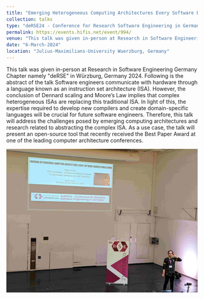 ```yaml
---
title: "Emerging Heterogeneous Computing Architectures Every Software Engineer Should Know (Compilers and DSLs)"
collection: talks
type: "deRSE24 - Conference for Research Software Engineering in Germany 2024"
permalink: https://events.hifis.net/event/994/
venue: "This talk was given in-person at Research in Software Engineering Germany Chapter namely deRSE in Wuerzburg, Germany, on 6th March 2024"
date: "6-March-2024"
location: "Julius-Maximilians-University Wuerzburg, Germany"
---
```


This talk was given in-person at Research in Software Engineering Germany Chapter namely "deRSE" in Würzburg, Germany 2024. Following is the abstract of the talk
Software engineers communicate with hardware through a language known as an instruction set architecture (ISA). However, the conclusion of 
Dennard scaling and Moore’s Law implies that complex heterogeneous ISAs are replacing this traditional ISA. In light of this, the expertise
required to develop new compilers and create domain-specific languages will be crucial for future software engineers. Therefore, this talk will 
address the challenges posed by emerging computing architectures and research related to abstracting the complex ISA. As a use case, the talk 
will present an open-source tool that recently received the Best Paper Award at one of the leading computer architecture conferences.



![](/images/deRSE2024khan.jpg)

